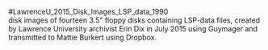 #LawrenceU_2015_Disk_Images_LSP_data_1990<br>
disk images of fourteen 3.5" floppy disks containing LSP-data files, created by Lawrence University archivist Erin Dix in July 2015 using Guymager and transmitted to Mattie Burkert using Dropbox.
